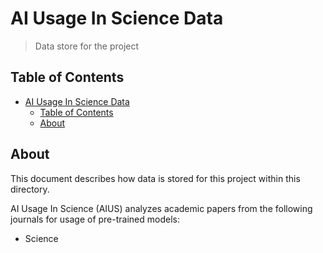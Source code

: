 # AI Usage In Science Data

> Data store for the project

## Table of Contents

- [AI Usage In Science Data](#ai-usage-in-science-data)
  - [Table of Contents](#table-of-contents)
  - [About](#about)

## About

This document describes how data is stored for this project within this
directory.

AI Usage In Science (AIUS) analyzes academic papers from the following journals
for usage of pre-trained models:

- Science
